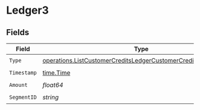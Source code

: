 # Ledger3


## Fields

| Field                                                                                                                                              | Type                                                                                                                                               | Required                                                                                                                                           | Description                                                                                                                                        |
| -------------------------------------------------------------------------------------------------------------------------------------------------- | -------------------------------------------------------------------------------------------------------------------------------------------------- | -------------------------------------------------------------------------------------------------------------------------------------------------- | -------------------------------------------------------------------------------------------------------------------------------------------------- |
| `Type`                                                                                                                                             | [operations.ListCustomerCreditsLedgerCustomerCreditsResponseType](../../models/operations/listcustomercreditsledgercustomercreditsresponsetype.md) | :heavy_check_mark:                                                                                                                                 | N/A                                                                                                                                                |
| `Timestamp`                                                                                                                                        | [time.Time](https://pkg.go.dev/time#Time)                                                                                                          | :heavy_check_mark:                                                                                                                                 | N/A                                                                                                                                                |
| `Amount`                                                                                                                                           | *float64*                                                                                                                                          | :heavy_check_mark:                                                                                                                                 | N/A                                                                                                                                                |
| `SegmentID`                                                                                                                                        | *string*                                                                                                                                           | :heavy_check_mark:                                                                                                                                 | N/A                                                                                                                                                |